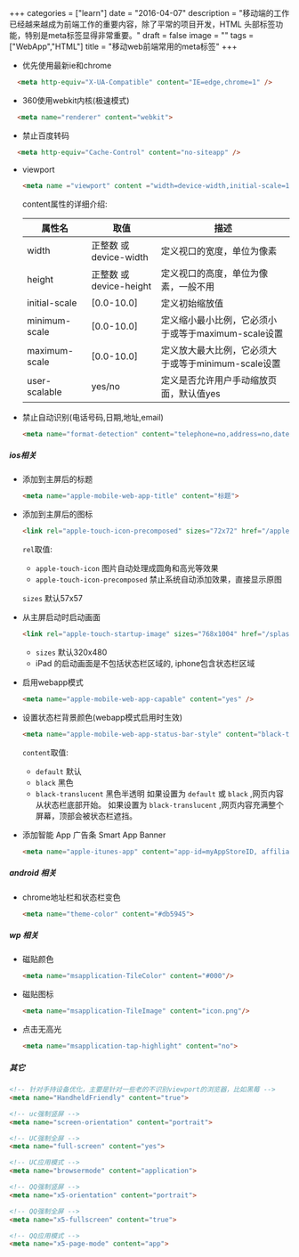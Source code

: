 +++
categories = ["learn"]
date = "2016-04-07"
description = "移动端的工作已经越来越成为前端工作的重要内容，除了平常的项目开发，HTML 头部标签功能，特别是meta标签显得非常重要。"
draft = false
image = ""
tags = ["WebApp","HTML"]
title = "移动web前端常用的meta标签"
+++

* 优先使用最新ie和chrome
```html
  <meta http-equiv="X-UA-Compatible" content="IE=edge,chrome=1" />
  ```

* 360使用webkit内核(极速模式)
```html
  <meta name="renderer" content="webkit">
  ```

* 禁止百度转码
```html
  <meta http-equiv="Cache-Control" content="no-siteapp" />
  ```

* viewport
  ```html
  <meta name ="viewport" content ="width=device-width,initial-scale=1.0,maximum-scale=1,user-scalable=no" />
  ```
  content属性的详细介绍:
  <table class="mdl-data-table mdl-shadow--2dp">
    <thead>
      <tr>
        <th>属性名</th>
        <th>取值</th>
        <th>描述</th>
      </tr>
    </thead>
    <tbody>
      <tr>
        <td>width</td>
        <td>正整数 或 device-width</td>
        <td>定义视口的宽度，单位为像素</td>
      </tr>
      <tr>
        <td>height</td>
        <td>正整数 或 device-height</td>
        <td>定义视口的高度，单位为像素，一般不用</td>
      </tr>
      <tr>
        <td>initial-scale</td>
        <td>[0.0-10.0]</td>
        <td>定义初始缩放值</td>
      </tr>
      <tr>
        <td>minimum-scale</td>
        <td>[0.0-10.0]</td>
        <td>定义缩小最小比例，它必须小于或等于maximum-scale设置</td>
      </tr>
      <tr>
        <td>maximum-scale</td>
        <td>[0.0-10.0]</td>
        <td>定义放大最大比例，它必须大于或等于minimum-scale设置</td>
      </tr>
      <tr>
        <td>user-scalable</td>
        <td>yes/no</td>
        <td>定义是否允许用户手动缩放页面，默认值yes</td>
      </tr>
    </tbody>
  </table>

* 禁止自动识别(电话号码,日期,地址,email)
  ```html
  <meta name="format-detection" content="telephone=no,address=no,date=no,email=no">
  ```


##### ios相关

* 添加到主屏后的标题
  ```html
  <meta name="apple-mobile-web-app-title" content="标题">
  ```

* 添加到主屏后的图标
  ```html
  <link rel="apple-touch-icon-precomposed" sizes="72x72" href="/apple-touch-icon.png" />
  ```
  `rel`取值:
    * `apple-touch-icon` 图片自动处理成圆角和高光等效果
    * `apple-touch-icon-precomposed` 禁止系统自动添加效果，直接显示原图   

    `sizes` 默认57x57

* 从主屏启动时启动画面
  ```html
  <link rel="apple-touch-startup-image" sizes="768x1004" href="/splash-screen.png" />
  ```
    * `sizes` 默认320x480
    * iPad 的启动画面是不包括状态栏区域的, iphone包含状态栏区域

* 启用webapp模式
  ```html
  <meta name="apple-mobile-web-app-capable" content="yes" />
  ```

* 设置状态栏背景颜色(webapp模式启用时生效)
  ```html
  <meta name="apple-mobile-web-app-status-bar-style" content="black-translucent" />
  ```
  `content`取值:
    * `default` 默认
    * `black` 黑色
    * `black-translucent` 黑色半透明
  如果设置为 `default` 或 `black` ,网页内容从状态栏底部开始。 如果设置为 `black-translucent` ,网页内容充满整个屏幕，顶部会被状态栏遮挡。

* 添加智能 App 广告条 Smart App Banner
    ```html
    <meta name="apple-itunes-app" content="app-id=myAppStoreID, affiliate-data=myAffiliateData, app-argument=myURL">
    ```

##### android 相关

* chrome地址栏和状态栏变色  
  
    ```html
    <meta name="theme-color" content="#db5945">
    ```

##### wp 相关
* 磁贴颜色
    ```html
    <meta name="msapplication-TileColor" content="#000"/>
    ```

* 磁贴图标
    ```html
    <meta name="msapplication-TileImage" content="icon.png"/>
    ```

* 点击无高光
    ```html
    <meta name="msapplication-tap-highlight" content="no">
    ```

##### 其它

```html
<!-- 针对手持设备优化，主要是针对一些老的不识别viewport的浏览器，比如黑莓 -->
<meta name="HandheldFriendly" content="true">

<!-- uc强制竖屏 -->
<meta name="screen-orientation" content="portrait">

<!-- UC强制全屏 -->
<meta name="full-screen" content="yes">

<!-- UC应用模式 -->
<meta name="browsermode" content="application">

<!-- QQ强制竖屏 -->
<meta name="x5-orientation" content="portrait">

<!-- QQ强制全屏 -->
<meta name="x5-fullscreen" content="true">

<!-- QQ应用模式 -->
<meta name="x5-page-mode" content="app">
```
